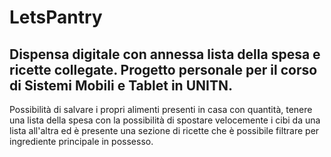 # LetsPantry
## Dispensa digitale con annessa lista della spesa e ricette collegate. Progetto personale per il corso di Sistemi Mobili e Tablet in UNITN.
Possibilità di salvare i propri alimenti presenti in casa con quantità, tenere una lista della spesa con la possibilità di spostare velocemente i cibi da una lista all'altra ed è presente una sezione di ricette che è possibile filtrare per ingrediente principale in possesso.
